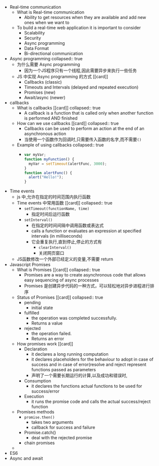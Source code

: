 - Real-time communication
	- What is Real-time communication
		- Ability to get resources when they are available and add new ones when we want to
	- To build a real-time web application it is important to consider
		- Scalability
		- Security
		- Async programming
		- Data Format
		- Bi-directional communication
- Async programming
  collapsed:: true
	- 为什么需要 Async programming
		- 因为一个JS程序只有一个线程,因此需要异步来执行一些任务
	- JS 中实现 Async programming 的方式 [[card]]
		- Callbacks (classic)
		- Timeouts and Intervals (delayed and repeated execution)
		- Promises (new)
		- Await/async (newer)
- callbacks
	- What is callbacks [[card]]
	  collapsed:: true
		- A callback is a function that is called only when another function is performed AND  finished
	- How can we use callbacks [[card]]
	  collapsed:: true
		- Callbacks can be used to perform an action at the end of an asynchronous action
		- 当使用一个函数作为回调时,只需要传入函数的名字,而不需要`()`
	- Example of using callbacks
	  collapsed:: true
		- ```js
		  var myVar;
		  function myFunction() {
		  	myVar = setTimeout(alertFunc, 3000);
		  }
		  function alertFunc() {
		  	alert("Hello!");
		  }
		  ```
- Time events
	- js 中,允许在指定的时间范围内执行函数
	- Time events 中常用函数 [[card]]
	  collapsed:: true
		- `setTimeout(functionName, time)`
			- 指定时间后运行函数
		- `setInterval()`
			- 在指定的时间间隔中调用函数或表达式
			- calls a function or evaluates an expression at 
			  specified intervals (in milliseconds)
			- 它会重复执行,直到停止,停止的方式有
				- `clearInterval()`
				- 关闭网页窗口
	- JS函数修改一个外部已经定义的变量,不需要 return
- Javascript Promises
	- What is Promises [[card]]
	  collapsed:: true
		- Promises are a way to create asynchronous code that allows easy sequencing of async processes
		- Promises 是创建异步代码的一种方式，可以轻松地对异步进程进行排序
	- Status of Promises [[card]]
	  collapsed:: true
		- pending
			- initial state
		- fulfilled
			- the operation was completed successfully.
			- Returns a value
		- rejected
			- the operation failed.
			- Returns an error
	- How promises work [[card]]
		- Declaration
			- it declares a long running computation
			- it declares placeholders for the behaviour to adopt in case of success and in case of error(resolve and reject represent functions passed as parameters
			- 声明了一个需要长期运行的计算,以及成功和错误时,
		- Consumption
			- it declares the functions actual functions to be used for success/error
		- Execution
			- it runs the promise code and calls the actual success/reject function
	- Promises methods
		- `promise.then()`
			- takes two arguments
			- callback for success and failure
		- Promise.catch()
			- deal with the rejected promise
		- chain promises
	-
- ES6
- Async and await